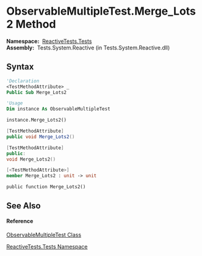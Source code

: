 # ObservableMultipleTest.Merge\_Lots2 Method

**Namespace:**  [ReactiveTests.Tests](ReactiveTests.Tests\ReactiveTests.Tests.md)  
**Assembly:**  Tests.System.Reactive (in Tests.System.Reactive.dll)

## Syntax

```vb
'Declaration
<TestMethodAttribute> _
Public Sub Merge_Lots2
```

```vb
'Usage
Dim instance As ObservableMultipleTest

instance.Merge_Lots2()
```

```csharp
[TestMethodAttribute]
public void Merge_Lots2()
```

```c++
[TestMethodAttribute]
public:
void Merge_Lots2()
```

```fsharp
[<TestMethodAttribute>]
member Merge_Lots2 : unit -> unit 
```

```jscript
public function Merge_Lots2()
```

## See Also

#### Reference

[ObservableMultipleTest Class](ObservableMultipleTest\ObservableMultipleTest.md)

[ReactiveTests.Tests Namespace](ReactiveTests.Tests\ReactiveTests.Tests.md)




